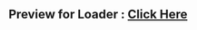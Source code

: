 ## Preview for Loader : [Click Here](https://shivanshuman021.github.io/Technocrats-HacktoberFest/JavaScript_-_HTML_-_CSS/Loader/index.html)

